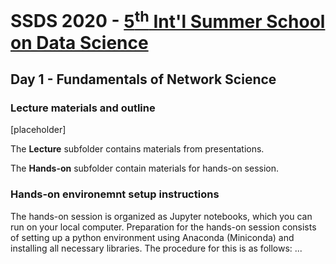 # SSDS 2020  - [5<sup>th</sup> Int'l Summer School on Data Science](https://sites.google.com/view/ssdatascience2020)

## Day 1 - Fundamentals of Network Science

### Lecture materials and outline

[placeholder]


The **Lecture** subfolder contains materials from presentations.

The **Hands-on** subfolder contain materials for hands-on session.

### Hands-on environemnt setup instructions

The hands-on session is organized as Jupyter notebooks, which you can run on your local computer.
Preparation for the hands-on session consists of setting up a python environment using Anaconda (Miniconda) and installing all necessary libraries. 
The procedure for this is as follows: ...
